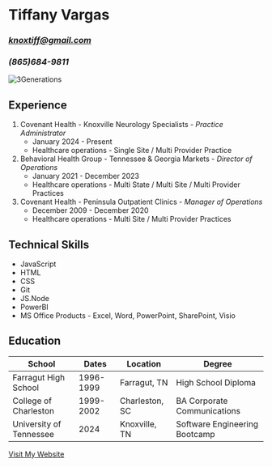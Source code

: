 # **Tiffany Vargas**
### *knoxtiff@gmail.com*
### *(865)684-9811*
![3Generations](https://github.com/knoxtiff/knoxtiff/assets/173424246/2e4f2e5f-9e01-4628-89d1-a60e3fb2c434)

## Experience
1.  Covenant Health - Knoxville Neurology Specialists - *Practice Administrator*
    - January 2024 - Present
    - Healthcare operations - Single Site / Multi Provider Practice
2.  Behavioral Health Group - Tennessee & Georgia Markets - *Director of Operations*
    - January 2021 - December 2023
    - Healthcare operations - Multi State / Multi Site / Multi Provider Practices
3.  Covenant Health - Peninsula Outpatient Clinics - *Manager of Operations*
    - December 2009 - December 2020
    - Healthcare operations - Multi Site / Multi Provider Practices 

## Technical Skills
* JavaScript
* HTML
* CSS
* Git
* JS.Node
* PowerBI
* MS Office Products - Excel, Word, PowerPoint, SharePoint, Visio


## Education
School | Dates | Location | Degree
------|------|-------|--------
Farragut High School | 1996-1999 | Farragut, TN | High School Diploma
College of Charleston | 1999-2002 | Charleston, SC | BA Corporate Communications
University of Tennessee | 2024 | Knoxville, TN | Software Engineering Bootcamp



[Visit My Website](https://oracle.com)
